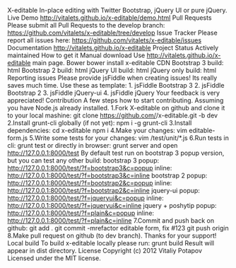 X-editable In-place editing with Twitter Bootstrap, jQuery UI or pure jQuery. Live Demo http://vitalets.github.io/x-editable/demo.html Pull Requests Please submit all Pull Requests to the develop branch: https://github.com/vitalets/x-editable/tree/develop Issue Tracker Please report all issues here: https://github.com/vitalets/x-editable/issues Documentation http://vitalets.github.io/x-editable Project Status Actively maintained How to get it Manual download Use http://vitalets.github.io/x-editable main page. Bower bower install x-editable CDN Bootstrap 3 build: html <link href="//cdnjs.cloudflare.com/ajax/libs/x-editable/1.5.0/bootstrap3-editable/css/bootstrap-editable.css" rel="stylesheet"/> <script src="//cdnjs.cloudflare.com/ajax/libs/x-editable/1.5.0/bootstrap3-editable/js/bootstrap-editable.min.js"></script> Bootstrap 2 build: html <link href="//cdnjs.cloudflare.com/ajax/libs/x-editable/1.5.0/bootstrap-editable/css/bootstrap-editable.css" rel="stylesheet"/> <script src="//cdnjs.cloudflare.com/ajax/libs/x-editable/1.5.0/bootstrap-editable/js/bootstrap-editable.min.js"></script> jQuery UI build: html <link href="//cdnjs.cloudflare.com/ajax/libs/x-editable/1.5.0/jqueryui-editable/css/jqueryui-editable.css" rel="stylesheet"/> <script src="//cdnjs.cloudflare.com/ajax/libs/x-editable/1.5.0/jqueryui-editable/js/jqueryui-editable.min.js"></script> jQuery only build: html <link href="//cdnjs.cloudflare.com/ajax/libs/x-editable/1.5.0/jquery-editable/css/jquery-editable.css" rel="stylesheet"/> <script src="//cdnjs.cloudflare.com/ajax/libs/x-editable/1.5.0/jquery-editable/js/jquery-editable-poshytip.min.js"></script> Reporting issues Please provide jsFiddle when creating issues! Its really saves much time. Use these as template: 1. jsFiddle Bootstrap 3 2. jsFiddle Bootstrap 2 3. jsFiddle jQuery-ui 4. jsFiddle jQuery Your feedback is very appreciated! Contribution A few steps how to start contributing. Assuming you have Node.js already installed. 1.Fork X-editable on github and clone it to your local mashine: git clone https://github.com/<your-github-name>/x-editable.git -b dev 2.Install grunt-cli globally (if not yet): npm i -g grunt-cli 3.Install dependencies: cd x-editable npm i 4.Make your changes: vim editable-form.js 5.Write some tests for your changes: vim /test/unit/*.js 6.Run tests in cli: grunt test or directly in browser: grunt server and open http://127.0.0.1:8000/test By default test run on bootstrap 3 popup version, but you can test any other build: bootstrap 3 popup: http://127.0.0.1:8000/test/?f=bootstrap3&c=popup inline: http://127.0.0.1:8000/test/?f=bootstrap3&c=inline bootstrap 2 popup: http://127.0.0.1:8000/test/?f=bootstrap2&c=popup inline: http://127.0.0.1:8000/test/?f=bootstrap2&c=inline jquery-ui popup: http://127.0.0.1:8000/test/?f=jqueryui&c=popup inline: http://127.0.0.1:8000/test/?f=jqueryui&c=inline jquery + poshytip popup: http://127.0.0.1:8000/test/?f=plain&c=popup inline: http://127.0.0.1:8000/test/?f=plain&c=inline 7.Commit and push back on github: git add . git commit -mrefactor editable form, fix #123 git push origin 8.Make pull request on github (to dev branch). Thanks for your support! Local build To build x-editable locally please run: grunt build Result will appear in dist directory. License Copyright (c) 2012 Vitaliy Potapov Licensed under the MIT license.